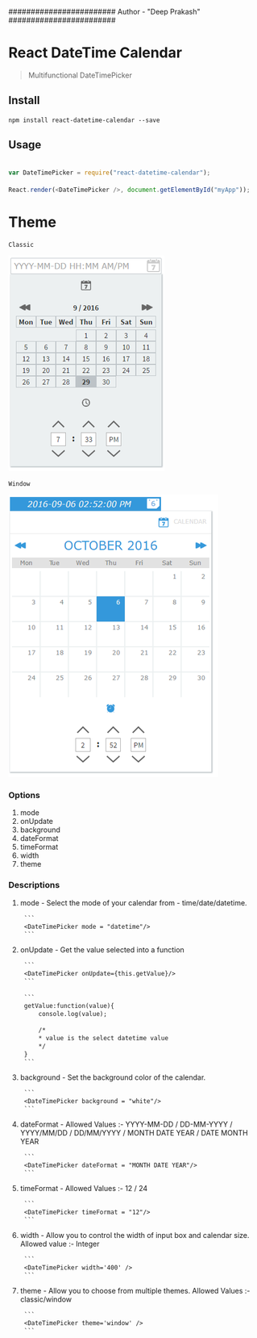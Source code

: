 ########################
Author - "Deep Prakash"
########################

# React DateTime Calendar

> Multifunctional DateTimePicker

## Install

```
npm install react-datetime-calendar --save
```

## Usage

```js

var DateTimePicker = require("react-datetime-calendar");

React.render(<DateTimePicker />, document.getElementById("myApp"));

```

# Theme

```
Classic
```
![Alt text](/snapshot.png?raw=true "React DateTime Calendar, theme='classic'")


```
Window
```
![Alt text](/windowTheme.png?raw=true "React DateTime Calendar, theme='window'")

### Options

1. mode
2. onUpdate
3. background
4. dateFormat
5. timeFormat
6. width
7. theme


### Descriptions

1. mode - Select the mode of your calendar from - time/date/datetime.

		```
		<DateTimePicker mode = "datetime"/>
		```

2. onUpdate - Get the value selected into a function
	
		```
		<DateTimePicker onUpdate={this.getValue}/>
		```

		```
		getValue:function(value){
			console.log(value);
			
			/*
			* value is the select datetime value
			*/
		}
		```

2. background - Set the background color of the calendar.

		```
		<DateTimePicker background = "white"/>
		```
3. dateFormat - Allowed Values :- YYYY-MM-DD / DD-MM-YYYY / YYYY/MM/DD / DD/MM/YYYY / MONTH DATE YEAR / DATE MONTH YEAR
		
		```
		<DateTimePicker dateFormat = "MONTH DATE YEAR"/>
		```

4. timeFormat - Allowed Values :- 12 / 24
		
		```
		<DateTimePicker timeFormat = "12"/>
		```

5. width - Allow you to control the width of input box and calendar size. Allowed value :- Integer
		
		```
		<DateTimePicker width='400' />
		```

6. theme - Allow you to choose from multiple themes. Allowed Values :- classic/window

		```
		<DateTimePicker theme='window' />
		```